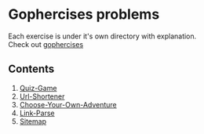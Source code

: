 # Gophercises problems

Each exercise is under it's own directory with explanation.  
Check out [gophercises](https://gophercises.com/)  

## Contents
1. [Quiz-Game](quiz-game/)
2. [Url-Shortener](urlshort/)
3. [Choose-Your-Own-Adventure](cyoa/)
4. [Link-Parse](link-parse/)
5. [Sitemap](sitemap/)